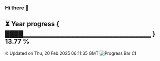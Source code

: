 ### Hi there 👋
⏳ Year progress { ████▁▁▁▁▁▁▁▁▁▁▁▁▁▁▁▁▁▁▁▁▁▁▁▁▁▁ } 13.77 %
---
⏰ Updated on Thu, 20 Feb 2025 06:11:35 GMT
![Progress Bar CI](https://github.com/Moyi321/Moyi321/workflows/Progress%20Bar%20CI/badge.svg)
